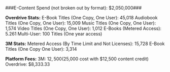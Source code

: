 ###E-Content Spend (not broken out by format): $2,050,000###

**Overdrive Stats:**
E-Book Titles (One Copy, One User): 45,018
Audiobook Titles (One Copy, One User): 15,009
Music Titles (One Copy, One User): 1,574
Video Titles (One Copy, One User): 1,012
E-Books (Metered Access): 5.261
Multi-User: 100 Titles (One year access)

**3M Stats:**
Metered Access (By Time Limit and Not Licenses): 15,728
E-Book Titles (One Copy One User): 3,314

**Platform Fees:**
3M: $12,500 ($25,000 cost with $12,500 content credit)
Overdrive: $8,333.33